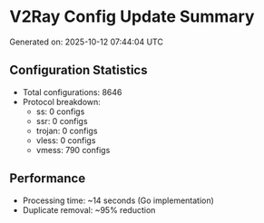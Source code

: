 # V2Ray Config Update Summary
Generated on: 2025-10-12 07:44:04 UTC

## Configuration Statistics
- Total configurations: 8646
- Protocol breakdown:
  - ss: 0 configs
  - ssr: 0 configs
  - trojan: 0 configs
  - vless: 0 configs
  - vmess: 790 configs

## Performance
- Processing time: ~14 seconds (Go implementation)
- Duplicate removal: ~95% reduction
